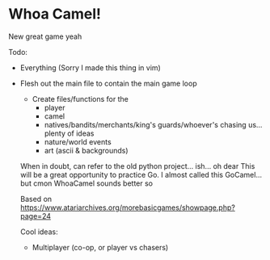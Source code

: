 # Whoa Camel!

New great game yeah

Todo:

- Everything
(Sorry I made this thing in vim)

- Flesh out the main file to contain the main game loop
	- Create files/functions for the
		- player
		- camel
		- natives/bandits/merchants/king's guards/whoever's chasing us... plenty of ideas
		- nature/world events
		- art (ascii & backgrounds)

	When in doubt, can refer to the old python project... ish... oh dear
	This will be a great opportunity to practice Go. I almost called this GoCamel... but cmon WhoaCamel sounds better so

    Based on https://www.atariarchives.org/morebasicgames/showpage.php?page=24


    Cool ideas:

    - Multiplayer (co-op, or player vs chasers)
